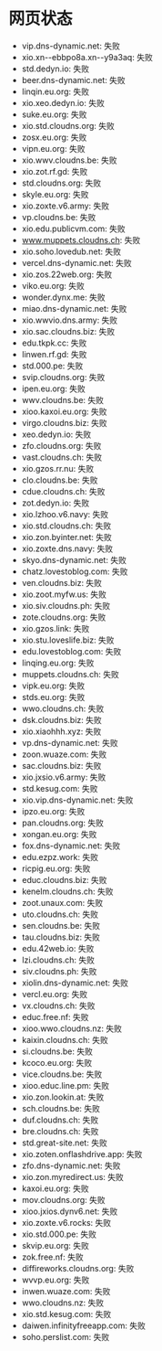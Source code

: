 # 网页状态
- vip.dns-dynamic.net: 失败
- xio.xn--ebbpo8a.xn--y9a3aq: 失败
- std.dedyn.io: 失败
- beer.dns-dynamic.net: 失败
- linqin.eu.org: 失败
- xio.xeo.dedyn.io: 失败
- suke.eu.org: 失败
- xio.std.cloudns.org: 失败
- zosx.eu.org: 失败
- vipn.eu.org: 失败
- xio.wwv.cloudns.be: 失败
- xio.zot.rf.gd: 失败
- std.cloudns.org: 失败
- skyle.eu.org: 失败
- xio.zoxte.v6.army: 失败
- vp.cloudns.be: 失败
- xio.edu.publicvm.com: 失败
- www.muppets.cloudns.ch: 失败
- xio.soho.lovedub.net: 失败
- vercel.dns-dynamic.net: 失败
- xio.zos.22web.org: 失败
- viko.eu.org: 失败
- wonder.dynx.me: 失败
- miao.dns-dynamic.net: 失败
- xio.wwvio.dns.army: 失败
- xio.sac.cloudns.biz: 失败
- edu.tkpk.cc: 失败
- linwen.rf.gd: 失败
- std.000.pe: 失败
- svip.cloudns.org: 失败
- ipen.eu.org: 失败
- wwv.cloudns.be: 失败
- xioo.kaxoi.eu.org: 失败
- virgo.cloudns.biz: 失败
- xeo.dedyn.io: 失败
- zfo.cloudns.org: 失败
- vast.cloudns.ch: 失败
- xio.gzos.rr.nu: 失败
- clo.cloudns.be: 失败
- cdue.cloudns.ch: 失败
- zot.dedyn.io: 失败
- xio.lzhoo.v6.navy: 失败
- xio.std.cloudns.ch: 失败
- xio.zon.byinter.net: 失败
- xio.zoxte.dns.navy: 失败
- skyo.dns-dynamic.net: 失败
- chatz.lovestoblog.com: 失败
- ven.cloudns.biz: 失败
- xio.zoot.myfw.us: 失败
- xio.siv.cloudns.ph: 失败
- zote.cloudns.org: 失败
- xio.gzos.link: 失败
- xio.stu.loveslife.biz: 失败
- edu.lovestoblog.com: 失败
- linqing.eu.org: 失败
- muppets.cloudns.ch: 失败
- vipk.eu.org: 失败
- stds.eu.org: 失败
- wwo.cloudns.ch: 失败
- dsk.cloudns.biz: 失败
- xio.xiaohhh.xyz: 失败
- vp.dns-dynamic.net: 失败
- zoon.wuaze.com: 失败
- sac.cloudns.biz: 失败
- xio.jxsio.v6.army: 失败
- std.kesug.com: 失败
- xio.vip.dns-dynamic.net: 失败
- ipzo.eu.org: 失败
- pan.cloudns.org: 失败
- xongan.eu.org: 失败
- fox.dns-dynamic.net: 失败
- edu.ezpz.work: 失败
- ricpig.eu.org: 失败
- educ.cloudns.biz: 失败
- kenelm.cloudns.ch: 失败
- zoot.unaux.com: 失败
- uto.cloudns.ch: 失败
- sen.cloudns.be: 失败
- tau.cloudns.biz: 失败
- edu.42web.io: 失败
- lzi.cloudns.ch: 失败
- siv.cloudns.ph: 失败
- xiolin.dns-dynamic.net: 失败
- vercl.eu.org: 失败
- vx.cloudns.ch: 失败
- educ.free.nf: 失败
- xioo.wwo.cloudns.nz: 失败
- kaixin.cloudns.ch: 失败
- si.cloudns.be: 失败
- kcoco.eu.org: 失败
- vice.cloudns.be: 失败
- xioo.educ.line.pm: 失败
- xio.zon.lookin.at: 失败
- sch.cloudns.be: 失败
- duf.cloudns.ch: 失败
- bre.cloudns.ch: 失败
- std.great-site.net: 失败
- xio.zoten.onflashdrive.app: 失败
- zfo.dns-dynamic.net: 失败
- xio.zon.myredirect.us: 失败
- kaxoi.eu.org: 失败
- mov.cloudns.org: 失败
- xioo.jxios.dynv6.net: 失败
- xio.zoxte.v6.rocks: 失败
- xio.std.000.pe: 失败
- skvip.eu.org: 失败
- zok.free.nf: 失败
- diffireworks.cloudns.org: 失败
- wvvp.eu.org: 失败
- inwen.wuaze.com: 失败
- wwo.cloudns.nz: 失败
- xio.std.kesug.com: 失败
- daiwen.infinityfreeapp.com: 失败
- soho.perslist.com: 失败

